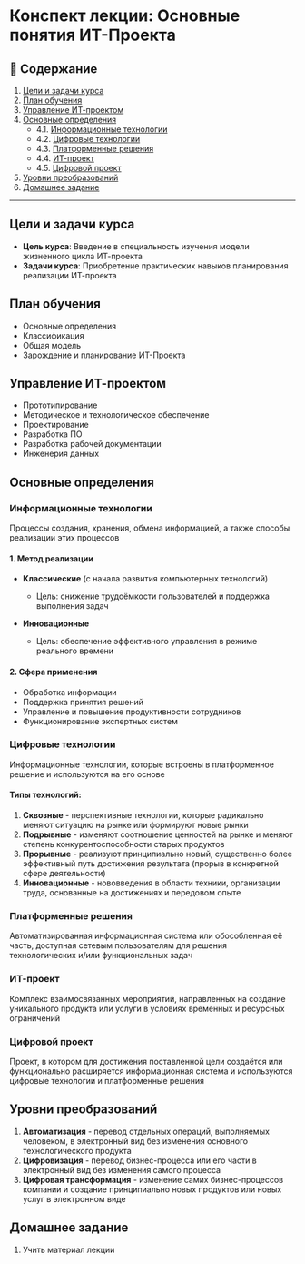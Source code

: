 # Конспект лекции: Основные понятия ИТ-Проекта

## 📕 Содержание
1. [Цели и задачи курса](#цели-и-задачи-курса)
2. [План обучения](#план-обучения)
3. [Управление ИТ-проектом](#управление-ит-проектом)
4. [Основные определения](#основные-определения)
   - 4.1. [Информационные технологии](#информационные-технологии)
   - 4.2. [Цифровые технологии](#цифровые-технологии)
   - 4.3. [Платформенные решения](#платформенные-решения)
   - 4.4. [ИТ-проект](#ит-проект)
   - 4.5. [Цифровой проект](#цифровой-проект)
5. [Уровни преобразований](#уровни-преобразований)
6. [Домашнее задание](#домашнее-задание)

---

## Цели и задачи курса
- **Цель курса**: Введение в специальность изучения модели жизненного цикла ИТ-проекта
- **Задачи курса**: Приобретение практических навыков планирования реализации ИТ-проекта

## План обучения
- Основные определения
- Классификация
- Общая модель
- Зарождение и планирование ИТ-Проекта

## Управление ИТ-проектом
- Прототипирование
- Методическое и технологическое обеспечение
- Проектирование
- Разработка ПО
- Разработка рабочей документации
- Инженерия данных

## Основные определения

### Информационные технологии
Процессы создания, хранения, обмена информацией, а также способы реализации этих процессов

#### 1. Метод реализации
- **Классические** (с начала развития компьютерных технологий)
  - Цель: снижение трудоёмкости пользователей и поддержка выполнения задач

- **Инновационные**
  - Цель: обеспечение эффективного управления в режиме реального времени

#### 2. Сфера применения
- Обработка информации
- Поддержка принятия решений
- Управление и повышение продуктивности сотрудников
- Функционирование экспертных систем

### Цифровые технологии
Информационные технологии, которые встроены в платформенное решение и используются на его основе

#### Типы технологий:
1. **Сквозные** - перспективные технологии, которые радикально меняют ситуацию на рынке или формируют новые рынки
2. **Подрывные** - изменяют соотношение ценностей на рынке и меняют степень конкурентоспособности старых продуктов
3. **Прорывные** - реализуют принципиально новый, существенно более эффективный путь достижения результата (прорыв в конкретной сфере деятельности)
4. **Инновационные** - нововведения в области техники, организации труда, основанные на достижениях и передовом опыте

### Платформенные решения
Автоматизированная информационная система или обособленная её часть, доступная сетевым пользователям для решения технологических и/или функциональных задач

### ИТ-проект
Комплекс взаимосвязанных мероприятий, направленных на создание уникального продукта или услуги в условиях временных и ресурсных ограничений

### Цифровой проект
Проект, в котором для достижения поставленной цели создаётся или функционально расширяется информационная система и используются цифровые технологии и платформенные решения

## Уровни преобразований

1. **Автоматизация** - перевод отдельных операций, выполняемых человеком, в электронный вид без изменения основного технологического продукта
2. **Цифровизация** - перевод бизнес-процесса или его части в электронный вид без изменения самого процесса
3. **Цифровая трансформация** - изменение самих бизнес-процессов компании и создание принципиально новых продуктов или новых услуг в электронном виде

## Домашнее задание

1. Учить материал лекции
